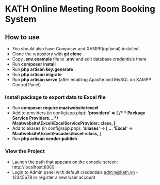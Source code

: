 # KATH Online Meeting Room Booking System

## How to use

- You should also have Composer and XAMPP(optional) installed
- Clone the repository with __git clone__
- Copy __.env.example__ file to __.env__ and edit database credentials there
- Run __composer install__
- Run __php artisan key:generate__
- Run __php artisan migrate__ 
- Run __php artisan serve__ (after enabling Apache and MySQL on XAMPP Control Panel)

### Install package to export data to Excel file

- Run __composer require maatwebsite/excel__
- Add to providers (in config/app.php):
__'providers' => [ /* * Package Service Providers... */ Maatwebsite\Excel\ExcelServiceProvider::class, ]__
- Add to aliases (in config/app.php):
__'aliases' => [ ... 'Excel' => Maatwebsite\Excel\Facades\Excel::class, ]__
- Run __php artisan vendor:publish__

### View the Project
- Launch the path that appears on the console screen: http://localhost:8000
- Login to Admin panel with default credentials admin@kath.vn - 12345678 or register a new User account
